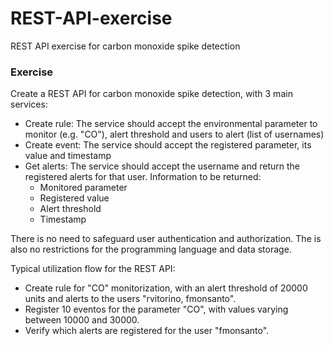 # REST-API-exercise
REST API exercise for carbon monoxide spike detection

### Exercise
Create a REST API for carbon monoxide spike detection, with 3 main services:
* Create rule: The service should accept the environmental parameter to monitor (e.g. "CO"), alert threshold and users to alert (list of usernames)
* Create event: The service should accept the registered parameter, its value and timestamp
* Get alerts: The service should accept the username and return the registered alerts for that user. Information to be returned:
  * Monitored parameter
  * Registered value
  * Alert threshold
  * Timestamp

There is no need to safeguard user authentication and authorization. The is also no restrictions for the programming language and data storage.

Typical utilization flow for the REST API:
* Create rule for "CO" monitorization, with an alert threshold of 20000 units and alerts to the users "rvitorino, fmonsanto".
* Register 10 eventos for the parameter "CO", with values varying between 10000 and 30000.
* Verify which alerts are registered for the user "fmonsanto".


